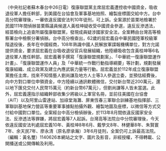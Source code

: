 （中央社記者蘇木春台中26日電）復康聯盟黨主席屈宏義遭控收中國資金，吸收退役軍人擔任幹部，到美國在台協會及軍事基地拍照、繪製座標圖交給中方。台中高分院審理後，一審依違反國安法判10年徒刑，可上訴。全案源於苗栗地檢署於民國111年間偵辦苗栗縣議員候選人黃桂坤疑收受中國資金參選，違反反滲透法，經苗檢向上追查所屬復康聯盟黨，發現成員疑涉國家安全法，全案轉由台灣高等檢察署台中檢察分署偵辦。台中高分檢查出，62歲的屈宏義自中華民國陸軍校級軍階退役後，長年在中國經商，108年熟識中國人民解放軍諜報機構單位，對方允諾提供資金，要求屈宏義在台吸收退役官兵發展組織，他陸續吸收包含黃桂坤等6名退役軍人擔任幹部。屈宏義著手撰寫「復康聯盟規劃案」、「中華統一復康聯盟運作計畫」、「復康聯盟運作人員」及「中華統一作戰行動指導綱要」等計劃，規劃發展復康組織、成立政黨及建立內應武裝力量等行動。屈宏義並於112年成立復康聯盟黨擔任主席，找來不知情藝人劉尚謙及地方人士等3人參選立委，並預估經費後，向中方對口單位申領資金，中方陸續以通訊軟體微信，交付新台幣近200萬元，還以地下匯兌交付人民幣15萬元（約新台幣67萬元），但劉尚謙等人皆未當選。此外，屈宏義還指示組織幹部收集少將級以上軍官名冊，並前往美國在台協會（AIT）以及阿里山雷達站、加祿堂海灘、屏東恆春三軍聯合訓練基地指揮部、三軍聯訓基地保力營區等重要軍事據點拍攝外觀、繪製地圖及座標，以微信等方式交付給中國對口單位。全案經台中高分檢偵辦後，於113年8月間依違反國家安全法、反滲透法等罪嫌，將屈宏義等7人起訴。台灣高等法院台中分院審理後，今天依違反國安法判處屈宏義10年、黃桂坤8年6月、戴學文8年、林健華8年、朱賢寰7年、余天民7年、廖永清（原名廖承瀚）3年6月徒刑，全案仍可上訴最高法院。（編輯：黃名璽）1140626本網站之文字、圖片及影音，非經授權，不得轉載、公開播送或公開傳輸及利用。